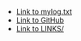 ---
---

- [Link to mylog.txt](TXT/mylog.txt)
- [Link to GitHub](https://github.com/vinamyrnauli/os232)
- [Link to LINKS/](LINKS/)
